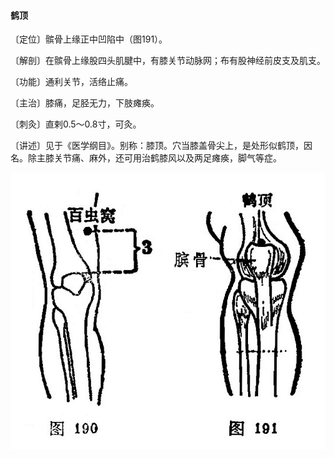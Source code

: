 #### 鹤顶

〔定位〕髌骨上缘正中凹陷中（图191）。

〔解剖〕在髌骨上缘股四头肌腱中，有膝关节动脉网；布有股神经前皮支及肌支。

〔功能〕通利关节，活络止痛。

〔主治〕膝痛，足胫无力，下肢瘫痪。

〔刺灸〕直剌0.5～0.8寸，可灸。

〔讲述〕见于《医学纲目》。别称：膝顶。穴当膝盖骨尖上，是处形似鹤顶，因名。除主膝关节痛、麻外，还可用治鹤膝风以及两足瘫痪，脚气等症。

![](img/图190、191.jpg)
